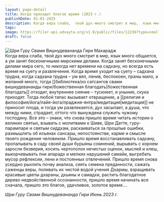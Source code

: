 ```yaml
---
layout: page-detail
title: Когда приходит благое время (2023 г.)
publishDate: 01-01-2025
description: Когда вера слаба,  твой дух много смотрит в мир,  язык много общается,  а ум занят бесконечными мирскими делами.  Когда занят бесконечными делами мира сего,  то никогда нет времени на садхану,  но всегда есть время на суету и развлечения...
tags:
image: https://filer-api.advayta.org/v1.0/public/files/12236?type=small
draft: false
---
```

![Шри Гуру Свами Вишнудевананда Гири Махарадж](https://filer-api.advayta.org/v1.0/public/files/12236?size=medium "Шри Гуру Свами Вишнудевананда Гири Махарадж")  
Когда вера слаба,  твой дух много смотрит в мир,  язык много общается,  а ум занят бесконечными мирскими делами.  Когда занят бесконечными делами мира сего,  то никогда нет времени на садхану,  но всегда есть время на суету и развлечения.  Когда время уходит на суету – садхана трудна,  когда садхана трудна – ум вял, ленив,  беспокоен, праны мало, а желаний много,  тогда [[библиотека/из сатсангов свами вишнудевананды гири/божественная благодать|божественная благодать]] отходит,  внутреннее сияние – тускнеет,  и уныние, скука приходят.  Тогда любой тапас вызывает отвращение,  а [[религия и философия/йога/лайя-йога/праджня-янтра/медитация|медитация]] не приносит плода,  и тогда ум развлекается, дух засыпает,  а душа, что между ними, страдает,  оттого что вынуждена служить чужому господину.  Все это – знаки,  что снова пришло время  читать истории о великих святых,  взывать с молитвами к Шиве,  Шри Датте, гуру-парампаре и святым сиддхам,  раскаиваться за прошлые ошибки,  размышлять об изъянах сансары,  непостоянстве, карме  и смысле твоего рождения человеком.  Пришло время восстанавливать садхану,  пропалывать в саду своей души бурьяны сомнений,  вырывать с корнем заросли безверия,  косить чертополох нечистых оценок, мыслей и клеш,  выкорчевывать пни апарадх и мелких  нарушений самайи,  выгребать мусор рефлексии,  лени и постоянных отвлечений.  Пришло время снова усердно  рыхлить почву анализа,  сеять семена преданности,  сажать саженцы веры,  поливать их чистой водой учения Дхармы,  взращивать красивые цветы дхараны,  дхьяны и самадхи,  растить благодатное дерево  недвойственной осознанности,  пришло время начинать все сначала,  пришло это благое, удачливое, золотое время....

 *Шри Гуру Свами Вишнудевананда Гири*
 *Июнь 2023 г.*  
